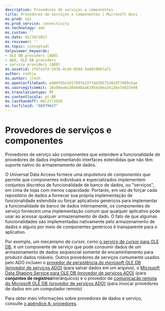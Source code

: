 ```yaml
---
description: Provedores de serviços e componentes
title: Provedores de serviços e componentes | Microsoft Docs
ms.prod: sql
ms.prod_service: connectivity
ms.technology: ado
ms.custom: ''
ms.date: 01/19/2017
ms.reviewer: ''
ms.topic: conceptual
helpviewer_keywords:
- OLE DB providers [ADO]
- ADO, OLE DB providers
- service providers [ADO]
ms.assetid: 1fd7a374-587b-4ca9-9204-3a4019b67a71
author: rothja
ms.author: jroth
ms.openlocfilehash: ed89fd5e1917997e2377dd20575202df7869c5ae
ms.sourcegitcommit: 18a98ea6a30d448aa6195e10ea2413be7e837e94
ms.translationtype: MT
ms.contentlocale: pt-BR
ms.lasthandoff: 08/27/2020
ms.locfileid: "88979647"
---
```

# <a name="service-providers-and-components"></a>Provedores de serviços e componentes
Provedores de serviço são componentes que estendem a funcionalidade de provedores de dados implementando interfaces estendidas que não têm suporte nativo do armazenamento de dados.  
  
 O Universal Data Access fornece uma *arquitetura de componentes* que permite que componentes individuais e especializados implementem conjuntos discretos de funcionalidade de banco de dados, ou "serviços", em cima de lojas com menos capacidade. Portanto, em vez de forçar cada repositório de dados a fornecer sua própria implementação de funcionalidade estendida ou forçar aplicativos genéricos para implementar a funcionalidade de banco de dados internamente, os componentes de serviço fornecem uma implementação comum que qualquer aplicativo pode usar ao acessar qualquer armazenamento de dado. O fato de que algumas funcionalidades são implementadas nativamente pelo armazenamento de dados e alguns por meio de componentes genéricos é transparente para o aplicativo.  
  
 Por exemplo, um mecanismo de cursor, como [o serviço de cursor para OLE DB](https://msdn.microsoft.com/57638feb-4ecd-4051-becb-8f828d21cf44), é um componente de serviço que pode consumir dados de um armazenamento de dados sequencial somente de encaminhamento para produzir dados roláveis. Outros provedores de serviços comumente usados pelo ADO incluem o [provedor de persistência do microsoft OLE DB (provedor de serviços ADO)](../../../ado/guide/appendixes/microsoft-ole-db-persistence-provider-ado-service-provider.md) (para salvar dados em um arquivo), o [Microsoft Data Shaping Service para OLE DB (provedor de serviços ADO)](../../../ado/guide/appendixes/microsoft-data-shaping-service-for-ole-db-ado-service-provider.md) (para **conjuntos de registros**hierárquicos) e o provedor de [comunicação remota do Microsoft OLE DB (provedor de serviços ADO)](../../../ado/guide/appendixes/microsoft-ole-db-remoting-provider-ado-service-provider.md) (para invocar provedores de dados em um computador remoto)  
  
 Para obter mais informações sobre provedores de dados e serviço, consulte [o apêndice A: provedores](../../../ado/guide/appendixes/appendix-a-providers.md).
